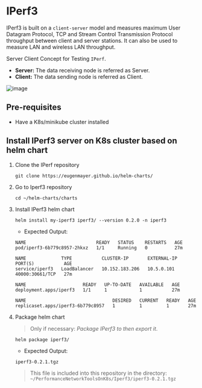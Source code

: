 # IPerf3

IPerf3 is built on a `client-server` model and measures maximum User Datagram Protocol, TCP and Stream Control Transmission Protocol throughput between client and server stations. It can also be used to measure LAN and wireless LAN throughput.

Server Client Concept for Testing `IPerf`.

- **Server:** The data receiving node is referred as Server.
- **Client:** The data sending node is referred as Client.

![image](https://user-images.githubusercontent.com/6643905/214623102-f2a7ed12-e602-4f6a-a9fc-afc49f7b6ef9.png)

## Pre-requisites

- Have a K8s/minikube cluster installed

## Install IPerf3 server on K8s cluster based on helm chart

1. Clone the IPerf repository

   ```console
   git clone https://eugenmayer.github.io/helm-charts/
   ```

2. Go to Iperf3 repository

   ```console
   cd ~/helm-charts/charts
   ```

3. Install IPerf3 helm chart

   ```console
   helm install my-iperf3 iperf3/ --version 0.2.0 -n iperf3
   ```

    - Expected Output:

    ```console
    NAME                          READY   STATUS    RESTARTS   AGE
    pod/iperf3-6b779c8957-2hkxz   1/1     Running   0          27m

    NAME             TYPE           CLUSTER-IP       EXTERNAL-IP   PORT(S)           AGE
    service/iperf3   LoadBalancer   10.152.183.206   10.5.0.101    40000:30661/TCP   27m

    NAME                     READY   UP-TO-DATE   AVAILABLE   AGE
    deployment.apps/iperf3   1/1     1            1           27m

    NAME                                DESIRED   CURRENT   READY   AGE
    replicaset.apps/iperf3-6b779c8957   1         1         1       27m
    ```

4. Package helm chart

    > Only if necessary: *Package IPerf3 to then export it*.

   ```console
   helm package iperf3/
   ```

    - Expected Output:

    ```console
    iperf3-0.2.1.tgz
    ```

    > This file is included into this repository in the directory: `~/PerformanceNetworkToolsOnK8s/Iperf3/iperf3-0.2.1.tgz`

